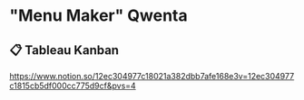 # "Menu Maker" Qwenta
## 📋 Tableau Kanban
https://www.notion.so/12ec304977c18021a382dbb7afe168e3v=12ec304977c1815cb5df000cc775d9cf&pvs=4